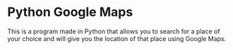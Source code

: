 # Python Google Maps
This is a program made in Python that allows you to search for a place of your choice and will give you the location of that place using Google Maps.
